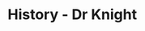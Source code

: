 
# History - Dr Knight


<!--stackedit_data:
eyJoaXN0b3J5IjpbLTIwMTk0MDI0NzcsLTE1ODE5NDQxOTFdfQ
==
-->